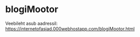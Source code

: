 # blogiMootor

Veebileht asub aadressil: https://internetofasjad.000webhostapp.com/blogiMootor.html
